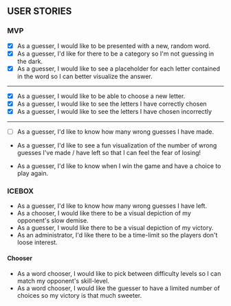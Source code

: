 ## USER STORIES

### MVP

* [x] As a guesser, I would like to be presented with a new, random word.
* [x] As a guesser, I'd like for there to be a category so I'm not guessing in the
  dark.
* [x] As a guesser, I would like to see a placeholder for each letter contained in the
  word so I can better visualize the answer.

-----
* [X] As a guesser, I would like to be able to choose a new letter.
* [X] As a guesser, I would like to see the letters I have correctly chosen
* [X] As a guesser, I would like to see the letters I have chosen incorrectly

-----
* [ ] As a guesser, I'd like to know how many wrong guesses I have made.










* As a guesser, I'd like to see a fun visualization of the number of wrong
  guesses I've made / have left so that I can feel the fear of losing!

* As a guesser, I'd like to know when I win the game and have a choice to play
  again.

### ICEBOX

* As a guesser, I'd like to know how many wrong guesses I have left.
* As a chooser, I would like there to be a visual depiction of my opponent's
  slow demise.
* As a guesser, I would like there to be a visual depiction of my victory.
* As an administrator, I'd like there to be a time-limit so the players don't
  loose interest.

#### Chooser

* As a word chooser, I would like to pick between difficulty levels so I can
  match my opponent's skill-level.
* As a word chooser, I would like the guesser to have a limited number of
  choices so my victory is that much sweeter.
